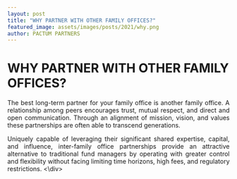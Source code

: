 ```yaml
---
layout: post
title: "WHY PARTNER WITH OTHER FAMILY OFFICES?"
featured_image: assets/images/posts/2021/why.png
author: PACTUM PARTNERS
---
```


# WHY PARTNER WITH OTHER FAMILY OFFICES?
<div style="text-align: justify">
The best long-term partner for your family office is another family office. A relationship among peers encourages trust, mutual respect, and direct and open communication. Through an alignment of mission, vision, and values these partnerships are often able to transcend generations. 
  
  
  
  

Uniquely capable of leveraging their significant shared expertise, capital, and influence, inter-family office partnerships provide an attractive alternative to traditional fund managers by operating with greater control and flexibility without facing limiting time horizons, high fees, and regulatory restrictions.
<\div>
